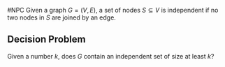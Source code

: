 #NPC
Given a graph $G = (V, E)$, a set of nodes $S ⊆ V$ is independent if no two nodes in $S$ are joined by an edge.
## Decision Problem
Given a number $k$, does $G$ contain an independent set of size at least $k$?